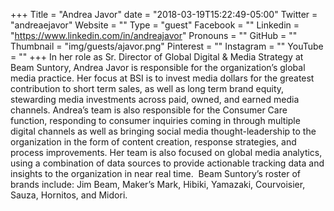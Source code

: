 +++
Title = "Andrea Javor"
date = "2018-03-19T15:22:49-05:00"
Twitter = "andreaejavor"
Website = ""
Type = "guest"
Facebook = ""
Linkedin = "https://www.linkedin.com/in/andreajavor"
Pronouns = ""
GitHub = ""
Thumbnail = "img/guests/ajavor.png"
Pinterest = ""
Instagram = ""
YouTube = ""
+++
In her role as Sr. Director of Global Digital & Media Strategy at Beam Suntory, Andrea Javor is responsible for the organization’s global media practice.  Her focus at BSI is to invest media dollars for the greatest contribution to short term sales, as well as long term brand equity, stewarding media investments across paid, owned, and earned media channels.  Andrea’s team is also responsible for the Consumer Care function, responding to consumer inquiries coming in through multiple digital channels as well as bringing social media thought-leadership to the organization in the form of content creation, response strategies, and process improvements.  Her team is also focused on global media analytics, using a combination of data sources to provide actionable tracking data and insights to the organization in near real time.  Beam Suntory’s roster of brands include: Jim Beam, Maker’s Mark, Hibiki, Yamazaki, Courvoisier, Sauza, Hornitos, and Midori.
